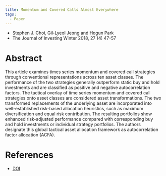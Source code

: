 ```yaml
---
title: Momentum and Covered Calls Almost Everywhere
tags:
  - Paper
---
```


- Stephen J. Choi, Gil-Lyeol Jeong and Hogun Park    
- The Journal of Investing Winter 2018, 27 (4) 47-57

# Abstract
This article examines times series momentum and covered call strategies through conventional representations across ten asset classes. The performance of the two strategies generally outperform static buy and hold investments and are classified as positive and negative autocorrelation factors. The tactical overlay of time series momentum and covered call strategies onto asset classes are considered asset transformations. The two transformed replacements of the underlying asset are incorporated into well-established risk-based allocation heuristics, such as maximum diversification and equal risk contribution. The resulting portfolios show enhanced risk-adjusted performance compared with corresponding buy and hold investments or individual strategy portfolios. The authors designate this global tactical asset allocation framework as autocorrelation factor allocation (ACFA).

# References
- [DOI](https://doi.org/10.3905/joi.2018.27.4.047)
